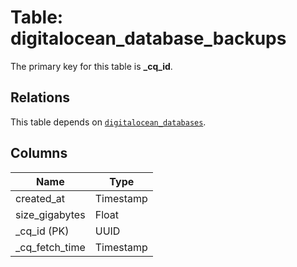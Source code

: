 # Table: digitalocean_database_backups


The primary key for this table is **_cq_id**.

## Relations
This table depends on [`digitalocean_databases`](digitalocean_databases.md).

## Columns
| Name          | Type          |
| ------------- | ------------- |
|created_at|Timestamp|
|size_gigabytes|Float|
|_cq_id (PK)|UUID|
|_cq_fetch_time|Timestamp|